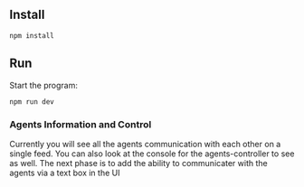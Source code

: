 ## Install

```
npm install
```

## Run

Start the program:

```
npm run dev
```

### Agents Information and Control

Currently you will see all the agents communication with each other on a single feed. You can also look at the console for the agents-controller to see as well. The next phase is to add the ability to communicater with the agents via a text box in the UI
